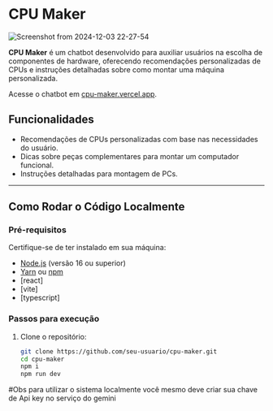 # CPU Maker

![Screenshot from 2024-12-03 22-27-54](https://github.com/user-attachments/assets/bcda3b35-5890-45d7-b644-e18d1ce0b224)

**CPU Maker** é um chatbot desenvolvido para auxiliar usuários na escolha de componentes de hardware, oferecendo recomendações personalizadas de CPUs e instruções detalhadas sobre como montar uma máquina personalizada.

Acesse o chatbot em [cpu-maker.vercel.app](https://cpu-maker.vercel.app/).

## Funcionalidades

- Recomendações de CPUs personalizadas com base nas necessidades do usuário.
- Dicas sobre peças complementares para montar um computador funcional.
- Instruções detalhadas para montagem de PCs.

---

## Como Rodar o Código Localmente

### Pré-requisitos

Certifique-se de ter instalado em sua máquina:

- [Node.js](https://nodejs.org/) (versão 16 ou superior)
- [Yarn](https://yarnpkg.com/) ou [npm](https://www.npmjs.com/)
- [react]
- [vite]
- [typescript]

### Passos para execução

1. Clone o repositório:

   ```bash
   git clone https://github.com/seu-usuario/cpu-maker.git
   cd cpu-maker
   npm i
   npm run dev
   
#Obs
para utilizar o sistema localmente você mesmo deve criar sua chave de Api key no serviço do gemini
